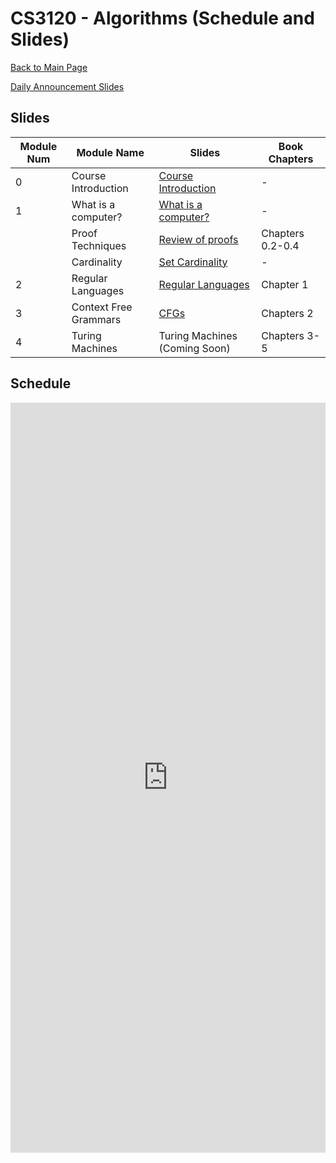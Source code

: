 CS3120 - Algorithms (Schedule and Slides)
===============================

[Back to Main Page](../readme.html)

[Daily Announcement Slides](./00-DailyAnnouncements.pptx)

<a name="slides"></a>Slides
--------------------------------------- 

|Module Num|Module Name|Slides|Book Chapters|
|-|---|---|---|
|0|Course Introduction|[Course Introduction](./00-CourseIntroduction.pptx)|-|
|1|What is a computer?|[What is a computer?](./01-WhatIsAComputer.pptx)|-|
||Proof Techniques|[Review of proofs](./01-ReviewOfProofs.pptx)|Chapters 0.2-0.4|
||Cardinality|[Set Cardinality](./01-Cardinality.pptx)|-|
|2|Regular Languages|[Regular Languages](./02-RegularLanguages.pptx)|Chapter 1|
|3|Context Free Grammars|[CFGs](./03-ContextFreeLanguages.pptx)|Chapters 2|
|4|Turing Machines|Turing Machines (Coming Soon)|Chapters 3-5|



<a name="schedule"></a>Schedule
--------------------------------------- 

 
<iframe width="100%" height="1200px" frameborder="0" src="https://docs.google.com/spreadsheets/d/e/2PACX-1vROWn3lLlYn3ic7Y7WGE4JjRRZEZ3szketLjs1l9NPpqttLwBpY7V2NPT-zsCrgvxxvHuHDptLHJ-a6/pubhtml?gid=0&amp;single=true&amp;widget=true&amp;headers=false"></iframe>
 
